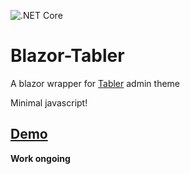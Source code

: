 ![.NET Core](https://github.com/joadan/Blazor-ApexCharts/workflows/.NET%20Core/badge.svg?branch=master)

# Blazor-Tabler
A blazor wrapper for [Tabler](https://preview-dev.tabler.io/) admin theme

Minimal javascript!

## [Demo](https://joadan.github.io/Blazor-Tabler)

**Work ongoing**
